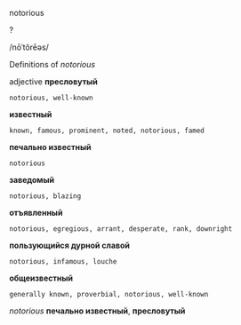 notorious

?

/nōˈtôrēəs/

Definitions of _notorious_

adjective
**пресловутый**

    notorious, well-known
**известный**

    known, famous, prominent, noted, notorious, famed
**печально известный**

    notorious
**заведомый**

    notorious, blazing
**отъявленный**

    notorious, egregious, arrant, desperate, rank, downright
**пользующийся дурной славой**

    notorious, infamous, louche
**общеизвестный**

    generally known, proverbial, notorious, well-known

_notorious_
**печально известный**, **пресловутый**